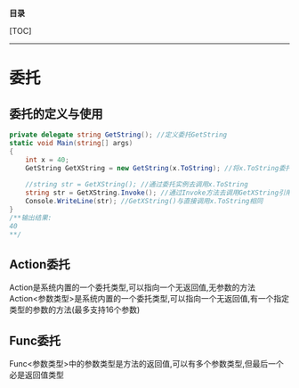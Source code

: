**目录**

[TOC]

---

# 委托

## 委托的定义与使用

```c#
private delegate string GetString(); //定义委托GetString
static void Main(string[] args)
{
    int x = 40;
    GetString GetXString = new GetString(x.ToString); //将x.ToString委托给GetXString
    
    //string str = GetXString(); //通过委托实例去调用x.ToString
    string str = GetXString.Invoke(); //通过Invoke方法去调用GetXString引用的x.ToString
    Console.WriteLine(str); //GetXString()与直接调用x.ToString相同
}
/**输出结果:
40
**/
```
## Action委托

Action是系统内置的一个委托类型,可以指向一个无返回值,无参数的方法  
Action<参数类型>是系统内置的一个委托类型,可以指向一个无返回值,有一个指定类型的参数的方法(最多支持16个参数)

## Func委托

Func<参数类型>中的参数类型是方法的返回值,可以有多个参数类型,但最后一个必是返回值类型

